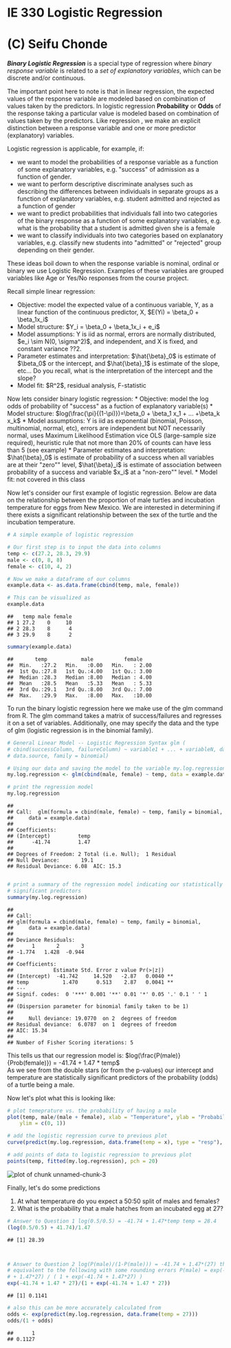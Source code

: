 IE 330 Logistic Regression 
========================================================
(C) Seifu Chonde
========================================================

**_Binary Logistic Regression_** is a special type of regression where *_binary response variable_* is related to a *_set of explanatory variables_*, which can be discrete and/or continuous. 

The important point here to note is that in linear regression, the expected values of the response variable are modeled based on combination of values taken by the predictors. In logistic regression **Probability** or **Odds** of the response taking a particular value is modeled based on combination of values taken by the predictors. Like regression , we make an explicit distinction between a response variable and one or more predictor (explanatory) variables.

Logistic regression is applicable, for example, if:
<ul>
<li>we want to model the probabilities of a response variable as a function of some explanatory variables, e.g. "success" of admission as a function of gender.</li>
<li>we want to perform descriptive discriminate analyses such as describing the differences between individuals in separate groups as a function of explanatory variables, e.g. student admitted and rejected as a function of gender</li>
<li>we want to predict probabilities that individuals fall into two categories of the binary response as a function of some explanatory variables, e.g. what is the probability that a student is admitted given she is a female</li>
<li>we want to classify individuals into two categories based on explanatory variables, e.g. classify new students into "admitted" or "rejected" group depending on their gender.</li>
</ul>
These ideas boil down to when the response variable is nominal, ordinal or binary we use Logistic Regression. Examples of these variables are grouped variables like Age or Yes/No responses from the course project.


Recall simple linear regression:
<ul>
<li>Objective: model the expected value of a continuous variable, Y, as a linear function of the continuous predictor, X, $E(Yi) = \beta_0 + \beta_1x_i$</li>
<li>Model structure: $Y_i = \beta_0 + \beta_1x_i + e_i$</li>
<li>Model assumptions: Y is iid as normal, errors are normally distributed, $e_i \sim N(0, \sigma^2)$, and independent, and X is fixed, and constant variance ??2.</li>
<li>Parameter estimates and interpretation: $\hat{\beta}_0$ is estimate of $\beta_0$ or the intercept, and $\hat{\beta}_1$ is estimate of the slope, etc... Do you recall, what is the interpretation of the intercept and the slope?</li>
<li>Model fit: $R^2$, residual analysis, F-statistic</li>
</ul>
Now lets consider binary logistic regression:
* Objective: model the log odds of probability of "success" as a fuction of explanatory variable(s)
* Model structure: $log(\frac{\pi}{(1-\pi)})=\beta_0 + \beta_1 x_1 + ... +\beta_k x_k$
* Model assumptions: Y is iid as exponential (binomial, Poisson, multinomial, normal, etc), errors are independent but NOT necessarily normal, uses Maximum Likelihood Estimation vice OLS (large-sample size required), heuristic rule that not more than 20% of counts can have less than 5 (see example)
* Parameter estimates and interpretation: $\hat{\beta}_0$ is estimate of probability of a success when all variables are at their "zero"" level, $\hat{\beta}_i$ is estimate of association between probability of a success and variable $x_i$ at a "non-zero"" level.
* Model fit: not covered in this class

Now let's consider our first example of logistic regression. Below are data on the relationship between the proportion of male turtles and incubation temperature for eggs from New Mexico. We are interested in determining if there exists a significant relationship between the sex of the turtle and the incubation temperature. 


```r
# A simple example of logistic regression

# Our first step is to input the data into columns
temp <- c(27.2, 28.3, 29.9)
male <- c(0, 8, 8)
female <- c(10, 4, 2)

# Now we make a dataframe of our columns
example.data <- as.data.frame(cbind(temp, male, female))

# This can be visualized as
example.data
```

```
##   temp male female
## 1 27.2    0     10
## 2 28.3    8      4
## 3 29.9    8      2
```

```r
summary(example.data)
```

```
##       temp           male          female     
##  Min.   :27.2   Min.   :0.00   Min.   : 2.00  
##  1st Qu.:27.8   1st Qu.:4.00   1st Qu.: 3.00  
##  Median :28.3   Median :8.00   Median : 4.00  
##  Mean   :28.5   Mean   :5.33   Mean   : 5.33  
##  3rd Qu.:29.1   3rd Qu.:8.00   3rd Qu.: 7.00  
##  Max.   :29.9   Max.   :8.00   Max.   :10.00
```


To run the binary logistic regression here we make use of the glm command from R. The glm command takes a matrix of success/failures and regresses it on a set of variables. Additionally, one may specify the data and the type of glm (logistic regression is in the binomial family).


```r
# General Linear Model -- Logistic Regression Syntax glm (
# cbind(successColumn, failureColumn) ~ variable1 + ... + variableN, data =
# data.source, family = binomial)

# Using our data and saving the model to the variable my.log.regression:
my.log.regression <- glm(cbind(male, female) ~ temp, data = example.data, family = binomial)

# print the regression model
my.log.regression
```

```
## 
## Call:  glm(formula = cbind(male, female) ~ temp, family = binomial, 
##     data = example.data)
## 
## Coefficients:
## (Intercept)         temp  
##      -41.74         1.47  
## 
## Degrees of Freedom: 2 Total (i.e. Null);  1 Residual
## Null Deviance:	    19.1 
## Residual Deviance: 6.08 	AIC: 15.3
```

```r

# print a summary of the regression model indicating our statistically
# significant predictors
summary(my.log.regression)
```

```
## 
## Call:
## glm(formula = cbind(male, female) ~ temp, family = binomial, 
##     data = example.data)
## 
## Deviance Residuals: 
##      1       2       3  
## -1.774   1.428  -0.944  
## 
## Coefficients:
##             Estimate Std. Error z value Pr(>|z|)   
## (Intercept)  -41.742     14.520   -2.87   0.0040 **
## temp           1.470      0.513    2.87   0.0041 **
## ---
## Signif. codes:  0 '***' 0.001 '**' 0.01 '*' 0.05 '.' 0.1 ' ' 1
## 
## (Dispersion parameter for binomial family taken to be 1)
## 
##     Null deviance: 19.0770  on 2  degrees of freedom
## Residual deviance:  6.0787  on 1  degrees of freedom
## AIC: 15.34
## 
## Number of Fisher Scoring iterations: 5
```


This tells us that our regression model is:
$log(\frac{P(male)}{Prob(female)}) = -41.74 + 1.47 * temp$ <br>
As we see from the double stars (or from the p-values) our intercept and temperature are statistically significant predictors of the probability (odds) of a turtle being a male.


Now let's plot what this is looking like:

```r
# plot temeprature vs. the probability of having a male
plot(temp, male/(male + female), xlab = "Temperature", ylab = "Probability of Male", 
    ylim = c(0, 1))

# add the logistic regression curve to previous plot
curve(predict(my.log.regression, data.frame(temp = x), type = "resp"), add = TRUE)

# add points of data to logistic regression to previous plot
points(temp, fitted(my.log.regression), pch = 20)
```

![plot of chunk unnamed-chunk-3](figure/unnamed-chunk-3.png) 


Finally, let's do some predictions

1. At what temperature do you expect a 50:50 split of males and females?
2. What is the probability that a male hatches from an incubated egg at 27?


```r
# Answer to Question 1 log(0.5/0.5) = -41.74 + 1.47*temp temp = 28.4
(log(0.5/0.5) + 41.74)/1.47
```

```
## [1] 28.39
```

```r


# Answer to Question 2 log(P(male)/(1-P(male))) = -41.74 + 1.47*(27) this is
# equivalent to the following with some rounding errors P(male) = exp(-41.74
# + 1.47*27) / ( 1 + exp(-41.74 + 1.47*27) )
exp(-41.74 + 1.47 * 27)/(1 + exp(-41.74 + 1.47 * 27))
```

```
## [1] 0.1141
```

```r
# also this can be more accurately calculated from
odds <- exp(predict(my.log.regression, data.frame(temp = 27)))
odds/(1 + odds)
```

```
##      1 
## 0.1127
```

